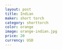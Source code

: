 ```yaml
---
layout: post
title: Indian
maker: short torch
category: shorttorch
color: orange
image: orange-indian.jpg
price: 20
currency: USD
---
```

